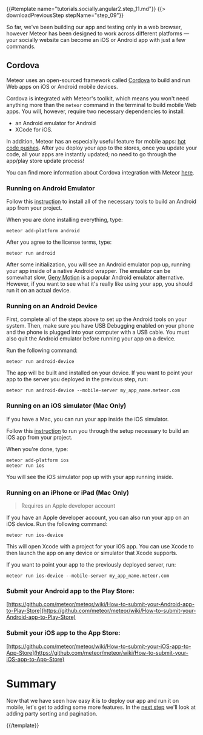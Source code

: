 {{#template name="tutorials.socially.angular2.step_11.md"}}
{{> downloadPreviousStep stepName="step_09"}}

So far, we've been building our app and testing only in a web browser,
however Meteor has been designed to work across different platforms — your socially website can become an iOS or Android app with just a few commands.

## Cordova

Meteor uses an open-sourced framework called [Cordova](https://cordova.apache.org) to build and run Web apps on iOS or Android mobile devices.

Cordova is integrated with Meteor's toolkit, which means you won't need anything more than the `meteor` command in the terminal to build mobile Web apps. You will, however, require two necessary dependencies to install:

- an Android emulator for Android
- XCode for iOS.

In addition, Meteor has an especially useful feature for mobile apps: [hot code pushes](http://info.meteor.com/blog/meteor-hot-code-push).
After you deploy your app to the stores, once you update your code, all your apps are instantly updated; no need to go through the app/play store update process!

You can find more information about Cordova integration with Meteor [here](https://github.com/meteor/meteor/wiki/Meteor-Cordova-Phonegap-integration).

### Running on Android Emulator

Follow this [instruction](https://github.com/meteor/meteor/wiki/Mobile-Development-Install:-Android-on-Mac) to install all of the necessary tools to build an Android app from your project.

When you are done installing everything, type:

    meteor add-platform android

After you agree to the license terms, type:

    meteor run android

After some initialization, you will see an Android emulator pop up, running your app inside of a native Android wrapper. The emulator can be somewhat slow, [Geny Motion](https://www.genymotion.com/) is a popular Android emulator alternative. However, if you want to see what it's really like using your app, you should run it on an actual device.

### Running on an Android Device

First, complete all of the steps above to set up the Android tools on your system.
Then, make sure you have USB Debugging enabled on your phone and the phone is plugged into your computer with a USB cable. You must also quit the Android emulator before running your app on a device.

Run the following command:

    meteor run android-device

The app will be built and installed on your device. If you want to point your app to the server you deployed in the previous step, run:

    meteor run android-device --mobile-server my_app_name.meteor.com

### Running on an iOS simulator (Mac Only)

If you have a Mac, you can run your app inside the iOS simulator.

Follow this [instruction](https://github.com/meteor/meteor/wiki/Mobile-Development-Install:-iOS-on-Mac) to run you through the setup necessary to build an iOS app from your project.

When you're done, type:

    meteor add-platform ios
    meteor run ios

You will see the iOS simulator pop up with your app running inside.

### Running on an iPhone or iPad (Mac Only)

> Requires an Apple developer account

If you have an Apple developer account, you can also run your app on an iOS device. Run the following command:

    meteor run ios-device

This will open Xcode with a project for your iOS app. You can use Xcode to then launch the app on any device or simulator that Xcode supports.

If you want to point your app to the previously deployed server, run:

    meteor run ios-device --mobile-server my_app_name.meteor.com

### Submit your Android app to the Play Store:

[https://github.com/meteor/meteor/wiki/How-to-submit-your-Android-app-to-Play-Store](https://github.com/meteor/meteor/wiki/How-to-submit-your-Android-app-to-Play-Store)

### Submit your iOS app to the App Store:

[https://github.com/meteor/meteor/wiki/How-to-submit-your-iOS-app-to-App-Store](https://github.com/meteor/meteor/wiki/How-to-submit-your-iOS-app-to-App-Store)

# Summary

Now that we have seen how easy it is to deploy our app and run it on mobile, let's get to adding some more features. In the [next step](/tutorials/angular2/search-sort-pagination-and-reactive-vars) we'll look at adding party sorting and pagination.

{{/template}}

